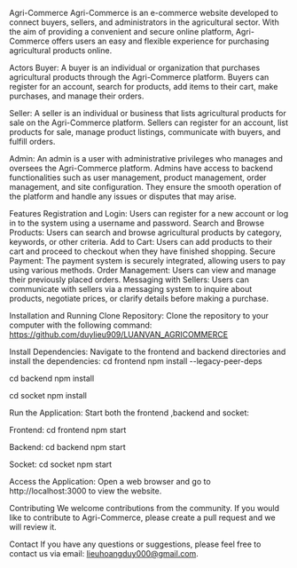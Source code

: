 Agri-Commerce
Agri-Commerce is an e-commerce website developed to connect buyers, sellers, and administrators in the agricultural sector. With the aim of providing a convenient and secure online platform, Agri-Commerce offers users an easy and flexible experience for purchasing agricultural products online.

Actors
Buyer: A buyer is an individual or organization that purchases agricultural products through the Agri-Commerce platform. Buyers can register for an account, search for products, add items to their cart, make purchases, and manage their orders.

Seller: A seller is an individual or business that lists agricultural products for sale on the Agri-Commerce platform. Sellers can register for an account, list products for sale, manage product listings, communicate with buyers, and fulfill orders.

Admin: An admin is a user with administrative privileges who manages and oversees the Agri-Commerce platform. Admins have access to backend functionalities such as user management, product management, order management, and site configuration. They ensure the smooth operation of the platform and handle any issues or disputes that may arise.

Features
Registration and Login: Users can register for a new account or log in to the system using a username and password.
Search and Browse Products: Users can search and browse agricultural products by category, keywords, or other criteria.
Add to Cart: Users can add products to their cart and proceed to checkout when they have finished shopping.
Secure Payment: The payment system is securely integrated, allowing users to pay using various methods.
Order Management: Users can view and manage their previously placed orders.
Messaging with Sellers: Users can communicate with sellers via a messaging system to inquire about products, negotiate prices, or clarify details before making a purchase.

Installation and Running
Clone Repository: Clone the repository to your computer with the following command:
https://github.com/duylieu909/LUANVAN_AGRICOMMERCE

Install Dependencies: Navigate to the frontend and backend directories and install the dependencies:
cd frontend
npm install --legacy-peer-deps

cd backend 
npm install

cd socket
npm install 

Run the Application: Start both the frontend ,backend and socket:

Frontend:
cd frontend
npm start

Backend:
cd backend
npm start

Socket:
cd socket
npm start

Access the Application: Open a web browser and go to http://localhost:3000 to view the website.

Contributing
We welcome contributions from the community. If you would like to contribute to Agri-Commerce, please create a pull request and we will review it.

Contact
If you have any questions or suggestions, please feel free to contact us via email: lieuhoangduy000@gmail.com.
